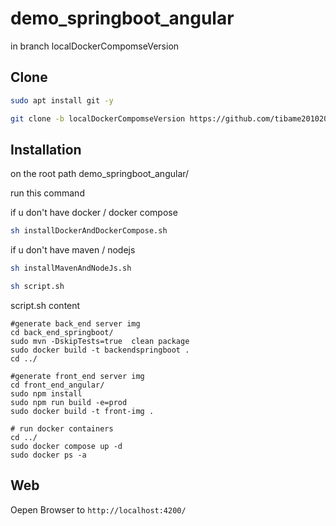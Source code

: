 # demo_springboot_angular

in branch localDockerCompomseVersion

## Clone

```bash
sudo apt install git -y
```
```bash
git clone -b localDockerCompomseVersion https://github.com/tibame201020/demo_springboot_angular.git
```

## Installation

on the root path demo_springboot_angular/

run this command

if u don't have docker / docker compose
```bash
sh installDockerAndDockerCompose.sh
```
if u don't have maven / nodejs
```bash
sh installMavenAndNodeJs.sh
```

```bash
sh script.sh
```

script.sh content

```shell
#generate back_end server img
cd back_end_springboot/
sudo mvn -DskipTests=true  clean package
sudo docker build -t backendspringboot .
cd ../

#generate front_end server img
cd front_end_angular/
sudo npm install
sudo npm run build -e=prod
sudo docker build -t front-img .

# run docker containers
cd ../
sudo docker compose up -d
sudo docker ps -a
```

## Web
 Oepen Browser to `http://localhost:4200/`
